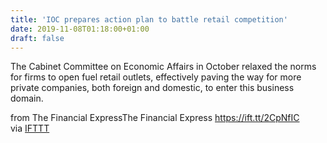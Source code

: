 ```yaml
---
title: 'IOC prepares action plan to battle retail competition'
date: 2019-11-08T01:18:00+01:00
draft: false
---
```


The Cabinet Committee on Economic Affairs in October relaxed the norms for firms to open fuel retail outlets, effectively paving the way for more private companies, both foreign and domestic, to enter this business domain.  
  
from The Financial ExpressThe Financial Express https://ift.tt/2CpNfIC  
via [IFTTT](https://ifttt.com/?ref=da&site=blogger)